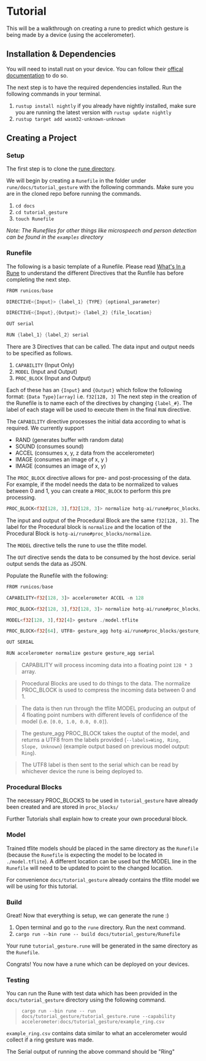 # Tutorial

This will be a  walkthrough on creating a rune to predict which gesture is being made by a device (using the accelerometer).

## Installation & Dependencies

You will need to install rust on your device. You can follow their [offical documentation](https://doc.rust-lang.org/book/ch01-01-installation.html) to do so.

The next step is to have the required dependencies installed. Run the following commands in your terminal.

1. `rustup install nightly` if you already have nightly installed, make sure you are running the latest version with `rustup update nightly`
2. `rustup target add wasm32-unknown-unknown`

## Creating a Project

### Setup

The first step is to clone the [rune directory](https://github.com/hotg-ai/rune).

We will begin by creating a `Runefile` in the folder under `rune/docs/tutorial_gesture` with the following commands. Make sure you are in the cloned repo before running the commands.

1. `cd docs`
2. `cd tutorial_gesture`
3. `touch Runefile`

*Note: The Runefiles for other things like microspeech and person detection can be found in the `examples` directory*

### Runefile

The following is a basic template of a Runefile. Please read [What's In a Rune](https://tinyverse.substack.com/p/whats-in-a-rune) to understand the different Directives that the Runfile has before completing the next step.

```rust
FROM runicos/base

DIRECTIVE<{Input}> {label_1} {TYPE} {optional_parameter}

DIRECTIVE<{Input},{Output}> {label_2} {file_location}

OUT serial

RUN {label_1} {label_2} serial
```

There are 3 Directives that can be called. The data input and output needs to be specified as follows.

1. `CAPABILITY` (Input Only)
2. `MODEL` (Input and Output)
3. `PROC_BLOCK` (Input and Output)

Each of these has an `{Input}` and `{Output}` which follow the following format:
      `{Data Type}[array]` i.e. `f32[128, 3]`
The next step in the creation of the Runefile is to name each of the directives by changing `{label_#}`. The label of each stage will be used to execute them in the final `RUN` directive.

The `CAPABILITY` directive processes the initial data according to what is required. We currently support

- RAND (generates buffer with random data)
- SOUND (consumes sound)
- ACCEL (consumes x, y, z data from the accelerometer)
- IMAGE (consumes an image of x, y )
- IMAGE (consumes an image of  x, y)

The `PROC_BLOCK` directive allows for pre- and post-processing of the data. For example, if the model needs the data to be normalized to values between 0 and 1, you can create a `PROC_BLOCK` to perform this pre processing.

```rust
PROC_BLOCK<f32[128, 3],f32[128, 3]> normalize hotg-ai/rune#proc_blocks/normalize
```

The input and output of the Procedural Block are the same `f32[128, 3]`. The label for the Procedural block is `normalize` and the location of the Procedural Block is `hotg-ai/rune#proc_blocks/normalize`.

The `MODEL` directive tells the rune to use the tflite model.

The `OUT` directive sends the data to be consumed by the host  device. serial output sends the data as JSON.

Populate the Runefile with the following:

```rust
FROM runicos/base

CAPABILITY<f32[128, 3]> accelerometer ACCEL -n 128

PROC_BLOCK<f32[128, 3],f32[128, 3]> normalize hotg-ai/rune#proc_blocks/normalize

MODEL<f32[128, 3],f32[4]> gesture ./model.tflite

PROC_BLOCK<f32[64], UTF8> gesture_agg hotg-ai/rune#proc_blocks/gesture_agg --labels=Wing,Ring,Slope,Unknown

OUT SERIAL

RUN accelerometer normalize gesture gesture_agg serial
```

>CAPABILITY will process incoming data into a floating point `128 * 3` array.

>Procedural Blocks are used to do things to the data. The normalize PROC_BLOCK is used to compress the incoming data between 0 and 1.

>The data is then run through the tflite MODEL producing an output of 4 floating point numbers with different levels of confidence of the model (i.e. `[0.0, 1.0, 0.0, 0.0]`).

>The gesture_agg PROC_BLOCK takes the ouptut of the model, and returns a UTF8 from the labels provided (`--labels=Wing, Ring, Slope, Unknown`)
(example output based on previous model output: `Ring`).

>The UTF8 label is then sent to the serial which can be read by whichever device the rune is being deployed to.

### Procedural Blocks

The necessary PROC_BLOCKS to be used in `tutorial_gesture` have already been created and are stored in `proc_blocks/`

Further Tutorials shall explain how to create your own procedural block.

### Model

Trained tflite models should be placed in the same directory as the `Runefile` (because the `Runefile` is expecting the model to be located in `./model.tflite`). A different location can be used but the MODEL line in the `Runefile` will need to be updated to point to the changed location.

For convenience `docs/tutorial_gesture` already contains the tflite model we will be using for this tutorial.

### Build

Great! Now that everything is setup, we can generate the rune :)

1. Open terminal and go to the `rune` directory. Run the next command.
2. `cargo run --bin rune -- build docs/tutorial_gesture/Runefile`

Your rune `tutorial_gesture.rune` will be generated in the same directory as the `Runefile`.

Congrats! You now have a rune which can be deployed on your devices.

### Testing

You can run the Rune with test data which has been provided in the `docs/tutorial_gesture` directory using the following command.

>```cargo run --bin rune -- run docs/tutorial_gesture/tutorial_gesture.rune --capability accelerometer:docs/tutorial_gesture/example_ring.csv```

`example_ring.csv` contains data similar to what an accelerometer would collect if a ring gesture was made.

The Serial output of running the above command should be "Ring"
